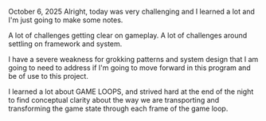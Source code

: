 October 6, 2025
Alright, today was very challenging and I learned a lot and I'm just going to make some notes.

A lot of challenges getting clear on gameplay. A lot of challenges around settling on framework and system. 

I have a severe weakness for grokking patterns and system design that I am going to need to address if I'm going to move forward in this program and be of use to this project.

I learned a lot about GAME LOOPS, and strived hard at the end of the night to find conceptual clarity about the way we are transporting and transforming the game state through each frame of the game loop.